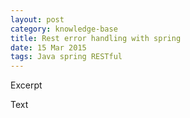 ```yaml
---
layout: post
category: knowledge-base
title: Rest error handling with spring
date: 15 Mar 2015
tags: Java spring RESTful
---
```


Excerpt


Text